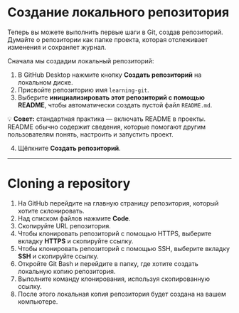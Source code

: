 # Создание локального репозитория

Теперь вы можете выполнить первые шаги в Git, создав репозиторий. Думайте о репозитории как папке проекта, которая отслеживает изменения и сохраняет журнал.  

Сначала мы создадим локальный репозиторий:

1. В GitHub Desktop нажмите кнопку **Создать репозиторий** на локальном диске.  
2. Присвойте репозиторию имя `learning-git`.  
3. Выберите **инициализировать этот репозиторий с помощью README**, чтобы автоматически создать пустой файл `README.md`.  

💡 **Совет:** стандартная практика — включать README в проекты. README обычно содержит сведения, которые помогают другим пользователям понять, настроить и запустить проект.  

4. Щёлкните **Создать репозиторий**.  

---

# Cloning a repository

1. На GitHub перейдите на главную страницу репозитория, который хотите склонировать.  
2. Над списком файлов нажмите **Code**.  
3. Скопируйте URL репозитория.  
4. Чтобы клонировать репозиторий с помощью HTTPS, выберите вкладку **HTTPS** и скопируйте ссылку.  
5. Чтобы клонировать репозиторий с помощью SSH, выберите вкладку **SSH** и скопируйте ссылку.  
6. Откройте Git Bash и перейдите в папку, где хотите создать локальную копию репозитория.  
7. Выполните команду клонирования, используя скопированную ссылку.  
8. После этого локальная копия репозитория будет создана на вашем компьютере.

